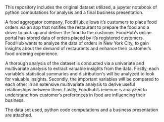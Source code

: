 This repository includes the original dataset utilized, a jupyter notebook of python computations for analysis and a final business presentation.

A food aggregator company, FoodHub, allows it’s customers to place food orders via an app that notifies
the restaurant to prepare the food and a driver to pick up and deliver the food to the customer.
FoodHub’s online portal has stored data of orders placed by it’s registered customers.
FoodHub wants to analyze the data of orders in New York City, to gain insights about the demand of
restaurants and enhance their customer’s food ordering experience.

A thorough analysis of the dataset is conducted via a univariate and multivariate analysis to
extract valuable insights from the data.
Firstly, each variable’s statistical summaries and distribution's will be analyzed to look for
valuable insights.
Secondly, the important variables will be compared to each other in an extensive multivariate analysis to derive useful relationships between them.
Lastly, Foodhub’s revenue is analyzed to understand how customer’s preferences in food
are influencing their business.

The data set used, python code computations and a business presentation are attached.
